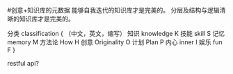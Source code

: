 #创意+知识库的元数据
能够自我迭代的知识库才是完美的。
分层及结构与逻辑清晰的知识库才是完美的。

分类 classification
{
	（中文，英文，缩写）
知识 knowledge K
技能 skill S
记忆 memory M
方法论 How H
创意  Originality O
计划 Plan P
内心 inner I
娱乐 fun  F
}

restful api?
